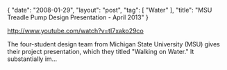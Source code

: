 {
   "date": "2008-01-29",
   "layout": "post",
   "tag": [
      "Water"
   ],
   "title": "MSU Treadle Pump Design Presentation - April 2013"
}

http://www.youtube.com/watch?v=tI7xako29co  

The four-student design team from Michigan State University (MSU) gives their project presentation, which they titled "Walking on Water." It substantially im...